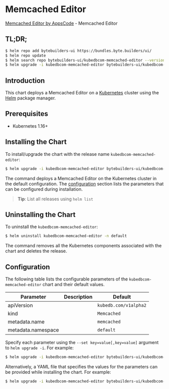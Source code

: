 # Memcached Editor

[Memcached Editor by AppsCode](https://byte.builders) - Memcached Editor

## TL;DR;

```bash
$ helm repo add bytebuilders-ui https://bundles.byte.builders/ui/
$ helm repo update
$ helm search repo bytebuilders-ui/kubedbcom-memcached-editor --version=v0.4.13
$ helm upgrade -i kubedbcom-memcached-editor bytebuilders-ui/kubedbcom-memcached-editor -n default --create-namespace --version=v0.4.13
```

## Introduction

This chart deploys a Memcached Editor on a [Kubernetes](http://kubernetes.io) cluster using the [Helm](https://helm.sh) package manager.

## Prerequisites

- Kubernetes 1.16+

## Installing the Chart

To install/upgrade the chart with the release name `kubedbcom-memcached-editor`:

```bash
$ helm upgrade -i kubedbcom-memcached-editor bytebuilders-ui/kubedbcom-memcached-editor -n default --create-namespace --version=v0.4.13
```

The command deploys a Memcached Editor on the Kubernetes cluster in the default configuration. The [configuration](#configuration) section lists the parameters that can be configured during installation.

> **Tip**: List all releases using `helm list`

## Uninstalling the Chart

To uninstall the `kubedbcom-memcached-editor`:

```bash
$ helm uninstall kubedbcom-memcached-editor -n default
```

The command removes all the Kubernetes components associated with the chart and deletes the release.

## Configuration

The following table lists the configurable parameters of the `kubedbcom-memcached-editor` chart and their default values.

|     Parameter      | Description |             Default              |
|--------------------|-------------|----------------------------------|
| apiVersion         |             | <code>kubedb.com/v1alpha2</code> |
| kind               |             | <code>Memcached</code>           |
| metadata.name      |             | <code>memcached</code>           |
| metadata.namespace |             | <code>default</code>             |


Specify each parameter using the `--set key=value[,key=value]` argument to `helm upgrade -i`. For example:

```bash
$ helm upgrade -i kubedbcom-memcached-editor bytebuilders-ui/kubedbcom-memcached-editor -n default --create-namespace --version=v0.4.13 --set apiVersion=kubedb.com/v1alpha2
```

Alternatively, a YAML file that specifies the values for the parameters can be provided while
installing the chart. For example:

```bash
$ helm upgrade -i kubedbcom-memcached-editor bytebuilders-ui/kubedbcom-memcached-editor -n default --create-namespace --version=v0.4.13 --values values.yaml
```
